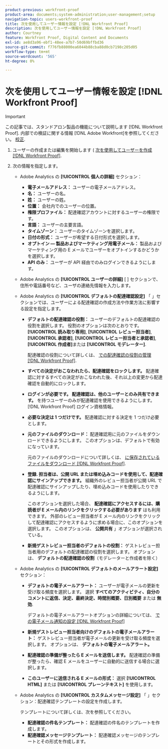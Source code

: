 ```yaml
---
product-previous: workfront-proof
product-area: documents;system-administration;user-management;setup
navigation-topic: users-workfront-proof
title: 次を使用してユーザー情報を設定 [!DNL Workfront Proof]
description: 次を使用してユーザー情報を設定 [!DNL Workfront Proof]
author: Courtney
feature: Workfront Proof, Digital Content and Documents
exl-id: ae8d3a96-ebf1-48ee-a7b7-50d69bffbd36
source-git-commit: f776fb88000ea6044b88cba88d0cb7198c205d05
workflow-type: tm+mt
source-wordcount: '565'
ht-degree: 0%

---
```


# 次を使用してユーザー情報を設定 [!DNL Workfront Proof]

>[!IMPORTANT]
>
>この記事では、スタンドアロン製品の機能について説明します [!DNL Workfront Proof]. 内部での検証に関する情報 [!DNL Adobe Workfront]を参照してください。 [校正](../../../review-and-approve-work/proofing/proofing.md).

1. ユーザーの作成または編集を開始します ( [次を使用してユーザーを作成 [!DNL Workfront Proof]](../../../workfront-proof/wp-mnguserscontacts/users/create-users.md).
1. 次の情報を指定します。

   * Adobe Analytics の **[!UICONTROL 個人の詳細]** セクション：

      * **電子メールアドレス：** ユーザーの電子メールアドレス。
      * **名：** ユーザーの名。
      * **姓：** ユーザーの姓。
      * **位置：** 会社内でのユーザーの位置。
      * **権限プロファイル：** 配達確認アカウントに対するユーザーの権限です。
      * **言語：** ユーザーの主要言語。
      * **タイムゾーン：** ユーザーのタイムゾーンを選択します。
      * **日付の形式：** ユーザーが希望する日付形式を選択します。
      * **オプトイン — 製品およびマーケティング用電子メール：** 製品およびマーケティング用の E メールでユーザーをオプトインするかどうかを選択します。
      * **API のみ：** ユーザーが API 経由でのみログインできるようにします。

   * Adobe Analytics の **[!UICONTROL ユーザーの詳細]** [ ] セクションで、住所や電話番号など、ユーザの連絡先情報を入力します。
   * Adobe Analytics の **[!UICONTROL デフォルトの配達確認設定]** 「 」セクションでは、ユーザーによる配達確認の作成方法や作業方法に影響する設定を指定します。

      * **デフォルトの配達確認の役割：** ユーザーのデフォルトの配達確認の役割を選択します。 役割のオプションは次のとおりです。 **[!UICONTROL 読み取り専用]**, **[!UICONTROL レビュー担当者]**, **[!UICONTROL 承認者]**, **[!UICONTROL レビュー担当者と承認者]**, **[!UICONTROL 作成者]**&#x200B;または **[!UICONTROL モデレーター]**.

        配達確認の役割について詳しくは、 [での配達確認の役割の管理 [!DNL Workfront Proof]](../../../workfront-proof/wp-work-proofsfiles/share-proofs-and-files/manage-proof-roles.md).

      * **すべての決定がおこなわれたら、配達確認をロックします。** 配達確認に対するすべての決定がおこなわれた後、それ以上の変更から配達確認を自動的にロックします。
      * **ログインが必要です。 配達確認は、他のユーザーとのみ共有できます。** を持つユーザーのみが配達確認を使用できるようにします。 [!DNL Workfront Proof] ログイン資格情報。
      * **必要な決定は 1 つだけです。** 配達確認に対する決定を 1 つだけ必要とします。
      * **元のファイルのダウンロード：** 配達確認用に元のファイルをダウンロードできるようにします。 このオプションは、デフォルトで有効になっています。

        元のファイルのダウンロードについて詳しくは、 [に保存されているファイルをダウンロード [!DNL Workfront Proof]](../../../workfront-proof/wp-work-proofsfiles/manage-your-work/download-files-stored.md).

        <!--      
        <li data-mc-conditions="QuicksilverOrClassic.Draft mode"><strong>Public sharing. The proof can be shared via a public URL or embedded code:</strong>Enables the user to share proofs via a public URL or embed code.<br>This option is enabled by default but is not available if the&nbsp;<strong>Login required</strong>option is selected.<br>For more information on sharing proofs, see "<a href="../../../workfront-proof/wp-work-proofsfiles/share-proofs-and-files/share-public-url.md" class="MCXref xref" xrefformat="{para}">Share the Public URL in Workfront Proof</a>."</li>      
        -->

      * **登録. 担当者は、公開 URL または埋め込みコードを使用して、配達確認にサインアップできます。** 組織外のレビュー担当者が公開 URL で配達確認にサインアップしたり、埋め込みコードを使用したりできるようにします。

        このオプションを選択した場合、 **配達確認にアクセスするには、購読者が E メール内のリンクをクリックする必要があります** はも利用できます。 外部のレビュー担当者が E メール内のリンクをクリックして配達確認にアクセスするように求める場合に、このオプションを選択します。
このオプションは、 **公開共有** 」オプションが選択されている。

      * **新規ゲストレビュー担当者のデフォルトの役割：** ゲストレビュー担当者用のデフォルトの配達確認の役割を選択します。 オプションは、 **デフォルトの配達確認の役割**（モデレーターと作成者を除く）

   * Adobe Analytics の **[!UICONTROL デフォルトのメールアラート設定]** セクション：

      * **デフォルトの電子メールアラート：** ユーザーが電子メールの更新を受け取る頻度を選択します。 選択 **すべてのアクティビティ、自分のコメントに返信、決定、最終決定、時間別概要、日別概要** または **無効**.

        デフォルトの電子メールアラートオプションの詳細については、 [での電子メール通知の設定 [!DNL Workfront Proof]](../../../workfront-proof/wp-emailsntfctns/email-alerts/config-email-notification-settings-wp.md)

      * **新規ゲストレビュー担当者向けのデフォルトの電子メールアラート：** ゲストレビュー担当者が電子メールの更新を受け取る頻度を選択します。 オプションは、 **デフォルトの電子メールアラート。**

      * **配達確認の準備が整ったら E メールを送信します。** 配達確認の準備が整ったら、確認 E メールをユーザーに自動的に送信する場合に選択します。
      * **このユーザーに送信される E メールの形式：** 選択 **[!UICONTROL HTML]** または **[!UICONTROL プレーンテキスト]** を使用します。

   * Adobe Analytics の **[!UICONTROL カスタムメッセージ設定]** 「 」セクション：配達確認テンプレートの設定を作成します。

     テンプレートについて詳しくは、次を参照してください。

      * **配達確認の件名テンプレート：** 配達確認の件名のテンプレートを作成します。
      * **配達確認メッセージテンプレート：** 配達確認メッセージのテンプレートとその形式を作成します。
